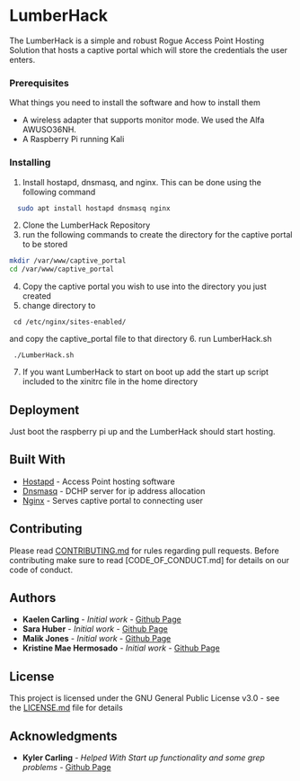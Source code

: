 # LumberHack

The LumberHack is a simple and robust Rogue Access Point Hosting Solution that hosts a captive portal which will store the credentials the user enters.


### Prerequisites

What things you need to install the software and how to install them

* A wireless adapter that supports monitor mode. We used the Alfa AWUSO36NH.
* A Raspberry Pi running Kali

### Installing

1. Install hostapd, dnsmasq, and nginx. This can be done using the following command
```bash
  sudo apt install hostapd dnsmasq nginx
```

2. Clone the LumberHack Repository
3. run the following commands to create the directory for the captive portal to be stored
```bash
mkdir /var/www/captive_portal
cd /var/www/captive_portal
```
4. Copy the captive portal you wish to use into the directory you just created
5. change directory to
```
 cd /etc/nginx/sites-enabled/
```
and copy the captive_portal file to that directory
6. run LumberHack.sh
```
 ./LumberHack.sh
```
7. If you want LumberHack to start on boot up add the start up script included to the xinitrc file in the home directory

## Deployment
Just boot the raspberry pi up and the LumberHack should start hosting.

## Built With

* [Hostapd](https://w1.fi/hostapd/) - Access Point hosting software
* [Dnsmasq](https://github.com/dnsmasq/dnsmasq) - DCHP server for ip address allocation
* [Nginx](https://www.nginx.com/) - Serves captive portal to connecting user

## Contributing

Please read [CONTRIBUTING.md](https://gist.github.com/PurpleBooth/b24679402957c63ec426) for rules regarding pull requests. Before contributing make sure to read [CODE_OF_CONDUCT.md] for details on our code of conduct.

## Authors

* **Kaelen Carling** - *Initial work* - [Github Page](https://github.com/KaelenCarling)
* **Sara Huber** - *Initial work* - [Github Page](https://github.com)
* **Malik Jones** - *Initial work* - [Github Page](https://github.com)
* **Kristine Mae Hermosado** - *Initial work* - [Github Page](https://github.com)

## License

This project is licensed under the GNU General Public License v3.0 - see the [LICENSE.md](LICENSE.md) file for details

## Acknowledgments


* **Kyler Carling** - *Helped With Start up functionality and some grep problems* - [Github Page](https://github.com/KylerCarling)


